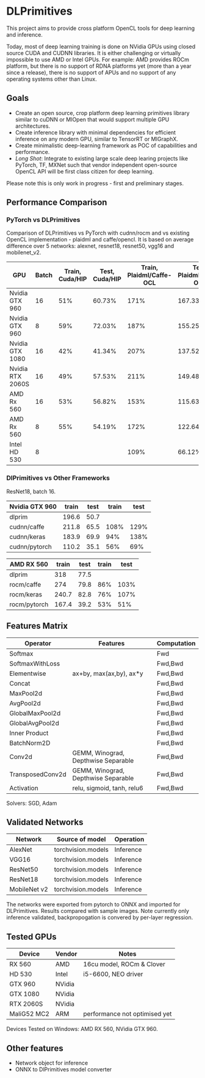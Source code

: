# DLPrimitives

This project aims to provide cross platform OpenCL tools for deep learning and inference.

Today, most of deep learning training is done on NVidia GPUs using closed source CUDA and CUDNN libraries.
It is either challenging or virtually impossible to use AMD or Intel GPUs.
For example: AMD provides ROCm platform, but there is no support of RDNA platforms yet (more than a year since a release),
there is no support of APUs and no support 
of any operating systems other than Linux.

## Goals

- Create an open source, crop platform deep learning primitives library similar to cuDNN or MIOpen that would support
multiple GPU architectures.
- Create inference library with minimal dependencies for efficient inference on any modern GPU, similar to TensorRT or MIGraphX.
- Create minimalistic deep-learning framework as POC of capabilities and performance.
- _Long Shot_: Integrate to existing large scale deep learing projects like PyTorch, TF, MXNet such that vendor independent open-source OpenCL API will be first class citizen for deep learning.

Please note this is only work in progress - first and preliminary stages.

## Performance Comparison

### PyTorch vs DLPrimitives

Comparison of DLPrimitives vs PyTorch with cudnn/rocm and vs existing OpenCL implementation - plaidml and caffe/opencl.
It is based on average difference over 5 networks: alexnet, resnet18, resnet50, vgg16 and mobilenet\_v2.

|             GPU|Batch|Train, Cuda/HIP|Test, Cuda/HIP|Train, Plaidml/Caffe-OCL|Test,  Plaidml/Caffe-OCL|
|----------------|-----|---------------|--------------|---------------|--------------|
|  Nvidia GTX 960|   16|            51%|        60.73%|           171%|       167.33%|
|  Nvidia GTX 960|    8|            59%|        72.03%|           187%|       155.25%|
| Nvidia GTX 1080|   16|            42%|        41.34%|           207%|       137.52%|
|Nvidia RTX 2060S|   16|            49%|        57.53%|           211%|       149.48%|
|      AMD Rx 560|   16|            53%|        56.82%|           153%|       115.63%|
|      AMD Rx 560|    8|            55%|        54.19%|           172%|       122.64%|
|    Intel HD 530|    8|               |              |           109%|        66.12%|

### DlPrimitives vs Other Frameworks

ResNet18, batch 16.

|Nvidia GTX 960|train|test|train|test|
|--------------|-----|----|-----|----|
|        dlprim|196.6|50.7|     |    |
|   cudnn/caffe|211.8|65.5| 108%|129%|
|   cudnn/keras|183.9|69.9|  94%|138%|
| cudnn/pytorch|110.2|35.1|  56%| 69%|

|  AMD RX 560|train|test|train|test|
|------------|-----|----|-----|----|
|      dlprim|  318|77.5|     |    |
|  rocm/caffe|  274|79.8|  86%|103%|
|  rocm/keras|240.7|82.8|  76%|107%|
|rocm/pytorch|167.4|39.2|  53%| 51%|



## Features Matrix

|Operator               |Features                               | Computation       |
|-----------------------|---------------------------------------|-------------------|
|Softmax                |                                       | Fwd               |
|SoftmaxWithLoss        |                                       | Fwd,Bwd           |
|Elementwise            | ax+by, max(ax,by), ax\*y              | Fwd,Bwd           |
|Concat                 |                                       | Fwd,Bwd           |
|MaxPool2d              |                                       | Fwd,Bwd           |
|AvgPool2d              |                                       | Fwd,Bwd           |
|GlobalMaxPool2d        |                                       | Fwd,Bwd           |
|GlobalAvgPool2d        |                                       | Fwd,Bwd           |
|Inner Product          |                                       | Fwd,Bwd           |
|BatchNorm2D            |                                       | Fwd,Bwd           | 
|Conv2d                 | GEMM, Winograd, Depthwise Separable   | Fwd,Bwd           |
|TransposedConv2d       | GEMM, Winograd, Depthwise Separable   | Fwd,Bwd           |
|Activation             | relu, sigmoid, tanh, relu6            | Fwd,Bwd           |

Solvers: SGD, Adam

## Validated Networks

| Network       | Source of model       | Operation     |
|---------------|-----------------------|---------------|
| AlexNet       | torchvision.models    | Inference     |
| VGG16         | torchvision.models    | Inference     |
| ResNet50      | torchvision.models    | Inference     |
| ResNet18      | torchvision.models    | Inference     |
| MobileNet v2  | torchvision.models    | Inference     |

The networks were exported from pytorch to ONNX and imported for DLPrimitives.
Results compared with sample images. Note currently only inference validated,
backpropogation is convered by per-layer regression.

## Tested GPUs

| Device    | Vendor    |   Notes                       |
|-----------|-----------|-------------------------------|
|RX 560     | AMD       | 16cu model, ROCm & Clover     | 
|HD 530     | Intel     | i5-6600, NEO driver           |
|GTX 960    | NVidia    |                               |
|GTX 1080   | NVidia    |                               |
|RTX 2060S  | NVidia    |                               |
|MaliG52 MC2| ARM       | performance not optimised yet |

Devices Tested on Windows: AMD RX 560, NVidia GTX 960.

## Other features

- Network object for inference
- ONNX to DlPrimitives model converter
